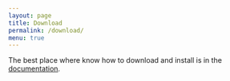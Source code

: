 ```yaml
---
layout: page
title: Download
permalink: /download/
menu: true
---
```


The best place where know how to download and install is in the [documentation](http://alignak-doc.readthedocs.org/en/master-rewrite/02_installation/index.html).


